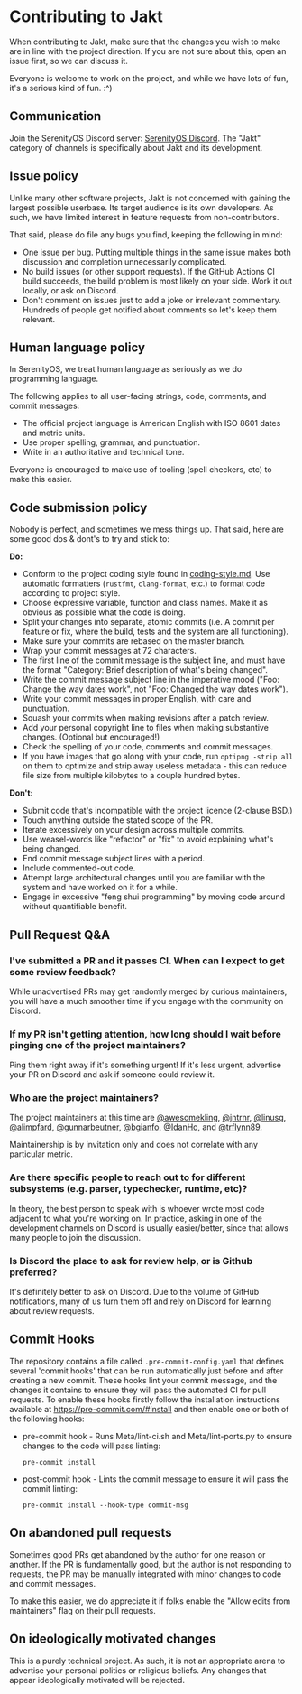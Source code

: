 # Contributing to Jakt

When contributing to Jakt, make sure that the changes you wish to make are in line with the project direction. If you are not sure about this, open an issue first, so we can discuss it.

Everyone is welcome to work on the project, and while we have lots of fun, it's a serious kind of fun. :^)

## Communication

Join the SerenityOS Discord server: [SerenityOS Discord](https://discord.gg/serenityos). The "Jakt" category of channels is specifically about Jakt and its development.

## Issue policy

Unlike many other software projects, Jakt is not concerned with gaining the largest possible userbase. Its target audience is its own developers. As such, we have limited interest in feature requests from non-contributors.

That said, please do file any bugs you find, keeping the following in mind:

* One issue per bug. Putting multiple things in the same issue makes both discussion and completion unnecessarily complicated.
* No build issues (or other support requests). If the GitHub Actions CI build succeeds, the build problem is most likely on your side. Work it out locally, or ask on Discord.
* Don't comment on issues just to add a joke or irrelevant commentary. Hundreds of people get notified about comments so let's keep them relevant.

## Human language policy

In SerenityOS, we treat human language as seriously as we do programming language.

The following applies to all user-facing strings, code, comments, and commit messages:

* The official project language is American English with ISO 8601 dates and metric units.
* Use proper spelling, grammar, and punctuation.
* Write in an authoritative and technical tone.

Everyone is encouraged to make use of tooling (spell checkers, etc) to make this easier.

## Code submission policy

Nobody is perfect, and sometimes we mess things up. That said, here are some good dos & dont's to try and stick to:

**Do:**

* Conform to the project coding style found in [coding-style.md](https://github.com/SerenityOS/jakt/blob/main/documentation/coding-style.md). Use automatic formatters (`rustfmt`, `clang-format`, etc.) to format code according to project style.
* Choose expressive variable, function and class names. Make it as obvious as possible what the code is doing.
* Split your changes into separate, atomic commits (i.e. A commit per feature or fix, where the build, tests and the system are all functioning).
* Make sure your commits are rebased on the master branch.
* Wrap your commit messages at 72 characters.
* The first line of the commit message is the subject line, and must have the format "Category: Brief description of what's being changed".
* Write the commit message subject line in the imperative mood ("Foo: Change the way dates work", not "Foo: Changed the way dates work").
* Write your commit messages in proper English, with care and punctuation.
* Squash your commits when making revisions after a patch review.
* Add your personal copyright line to files when making substantive changes. (Optional but encouraged!)
* Check the spelling of your code, comments and commit messages.
* If you have images that go along with your code, run `optipng -strip all` on them to optimize and strip away useless metadata - this can reduce file size from multiple kilobytes to a couple hundred bytes.

**Don't:**

* Submit code that's incompatible with the project licence (2-clause BSD.)
* Touch anything outside the stated scope of the PR.
* Iterate excessively on your design across multiple commits.
* Use weasel-words like "refactor" or "fix" to avoid explaining what's being changed.
* End commit message subject lines with a period.
* Include commented-out code.
* Attempt large architectural changes until you are familiar with the system and have worked on it for a while.
* Engage in excessive "feng shui programming" by moving code around without quantifiable benefit.

## Pull Request Q&A

### I've submitted a PR and it passes CI. When can I expect to get some review feedback?

While unadvertised PRs may get randomly merged by curious maintainers, you will have a much smoother time if you engage with the community on Discord.

### If my PR isn't getting attention, how long should I wait before pinging one of the project maintainers?

Ping them right away if it's something urgent! If it's less urgent, advertise your PR on Discord and ask if someone could review it.

### Who are the project maintainers?

The project maintainers at this time are [@awesomekling](https://github.com/awesomekling), [@jntrnr](https://github.com/jntrnr), [@linusg](https://github.com/linusg), [@alimpfard](https://github.com/alimpfard), [@gunnarbeutner](https://github.com/gunnarbeutner), [@bgianfo](https://github.com/bgianfo), [@IdanHo](https://github.com/IdanHo), and [@trflynn89](https://github.com/trflynn89).

Maintainership is by invitation only and does not correlate with any particular metric.

### Are there specific people to reach out to for different subsystems (e.g. parser, typechecker, runtime, etc)?

In theory, the best person to speak with is whoever wrote most code adjacent to what you're working on. In practice, asking in one of the development channels on Discord is usually easier/better, since that allows many people to join the discussion.

### Is Discord the place to ask for review help, or is Github preferred?

It's definitely better to ask on Discord. Due to the volume of GitHub notifications, many of us turn them off and rely on Discord for learning about review requests.

## Commit Hooks

The repository contains a file called `.pre-commit-config.yaml` that defines several 'commit hooks' that can be run automatically just before and after creating a new commit. These hooks lint your commit message, and the changes it contains to ensure they will pass the automated CI for pull requests.
To enable these hooks firstly follow the installation instructions available at https://pre-commit.com/#install and then enable one or both of the following hooks:
 - pre-commit hook - Runs Meta/lint-ci.sh and Meta/lint-ports.py to ensure changes to the code will pass linting:
   ```console
   pre-commit install
   ```
 - post-commit hook - Lints the commit message to ensure it will pass the commit linting:
   ```console
   pre-commit install --hook-type commit-msg
   ```

## On abandoned pull requests

Sometimes good PRs get abandoned by the author for one reason or another. If the PR is fundamentally good, but the author is not responding to requests, the PR may be manually integrated with minor changes to code and commit messages.

To make this easier, we do appreciate it if folks enable the "Allow edits from maintainers" flag on their pull requests.

## On ideologically motivated changes

This is a purely technical project. As such, it is not an appropriate arena to advertise your personal politics or religious beliefs. Any changes that appear ideologically motivated will be rejected.

